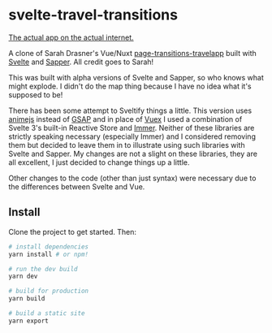 # svelte-travel-transitions

[The actual app on the actual internet.](https://determined-agnesi-d32d53.netlify.com/)

A clone of Sarah Drasner's Vue/Nuxt [page-transitions-travelapp](https://github.com/sdras/page-transitions-travelapp) built with [Svelte](https://svelte.technology/) and [Sapper](https://sapper.svelte.technology/). All credit goes to Sarah!

This was built with alpha versions of Svelte and Sapper, so who knows what might explode. I didn't do the map thing because I have no idea what it's supposed to be!

There has been some attempt to Sveltify things a little. This version uses [animejs](http://animejs.com/) instead of [GSAP](https://greensock.com/) and in place of [Vuex](https://vuex.vuejs.org/) I used a combination of Svelte 3's built-in Reactive Store and [Immer](https://github.com/mweststrate/immer). Neither of these libraries are strictly speaking necessary (especially Immer) and I considered removing them but decided to leave them in to illustrate using such libraries with Svelte and Sapper. My changes are not a slight on these libraries, they are all excellent, I just decided to change things up a little.

Other changes to the code (other than just syntax) were necessary due to the differences between Svelte and Vue.

## Install

Clone the project to get started. Then:

```bash
# install dependencies
yarn install # or npm!

# run the dev build
yarn dev

# build for production
yarn build

# build a static site
yarn export
```


